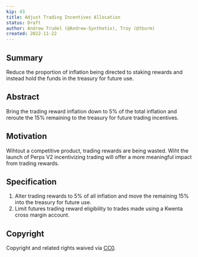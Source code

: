 ```yaml
---
kip: 43
title: Adjust Trading Incentives Allocation 
status: Draft
author: Andrew Trudel (@Andrew-Synthetix), Troy (@tburm)
created: 2022-11-22
---
```


## Summary

Reduce the proportion of inflation being directed to staking rewards and instead hold the funds in the treasury for future use.

## Abstract

Bring the trading reward inflation down to 5% of the total inflation and reroute the 15% remaining to the treasury for future trading incentives.

## Motivation

Wihtout a competitive product, trading rewards are being wasted. Wiht the launch of Perps V2 incentivizing trading will offer a more meaningful impact from trading rewards.

## Specification

1. Alter trading rewards to 5% of all inflation and move the remaining 15% into the treasury for future use. 
2. Limit futures trading reward eligibility to trades made using a Kwenta cross margin account.

## Copyright

Copyright and related rights waived via [CC0](https://creativecommons.org/publicdomain/zero/1.0/).
